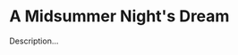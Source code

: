 <!-- ======================================================================
--- Search engine
title:          A Midsummer Night's Dream
keywords:       midsummer, night, dream, comedy
description:    A Midsummer Night's Dream by William Shakespeare.
--- Menu system
order:          90
text:           A Midsummer Night's Dream
hidden:         false
umbel:          false
--- Page properties
id:             
document:       
layout:         layout-2-left
$-left:         play-list
searchable:     true
======================================================================= -->

# A Midsummer Night's Dream

Description...
